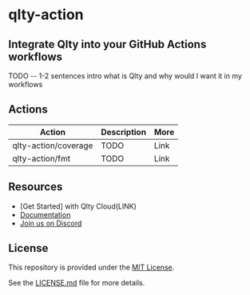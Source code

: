 # qlty-action

## Integrate Qlty into your GitHub Actions workflows

TODO -- 1-2 sentences intro what is Qlty and why would I want it in my workflows

## Actions

| Action | Description | More |
|-|-|-|
| qlty-action/coverage | TODO | Link |
| qlty-action/fmt | TODO | Link |

## Resources

- [Get Started] with Qlty Cloud(LINK)
- [Documentation](https://docs.qlty.sh/what-is-qlty)
- [Join us on Discord](https://discord.gg/HeqCgap6)

## License

This repository is provided under the [MIT License](LINK).

See the [LICENSE.md](https://github.com/qltysh/qlty-action/blob/main/LICENSE.md) file for more details.
